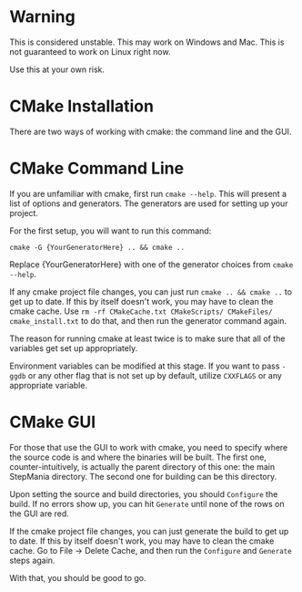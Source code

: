 Warning
==
This is considered unstable. This may work on Windows and Mac. This is not guaranteed to work on Linux right now.

Use this at your own risk.

CMake Installation
==
There are two ways of working with cmake: the command line and the GUI.

CMake Command Line
===

If you are unfamiliar with cmake, first run `cmake --help`. This will present a list of options and generators. The generators are used for setting up your project.

For the first setup, you will want to run this command:

`cmake -G {YourGeneratorHere} .. && cmake ..`

Replace {YourGeneratorHere} with one of the generator choices from `cmake --help`.

If any cmake project file changes, you can just run `cmake .. && cmake ..` to get up to date. If this by itself doesn't work, you may have to clean the cmake cache. Use `rm -rf CMakeCache.txt CMakeScripts/ CMakeFiles/ cmake_install.txt` to do that, and then run the generator command again.

The reason for running cmake at least twice is to make sure that all of the variables get set up appropriately.

Environment variables can be modified at this stage. If you want to pass `-ggdb` or any other flag that is not set up by default, utilize `CXXFLAGS` or any appropriate variable.

CMake GUI
===

For those that use the GUI to work with cmake, you need to specify where the source code is and where the binaries will be built. The first one, counter-intuitively, is actually the parent directory of this one: the main StepMania directory. The second one for building can be this directory.

Upon setting the source and build directories, you should `Configure` the build. If no errors show up, you can hit `Generate` until none of the rows on the GUI are red.

If the cmake project file changes, you can just generate the build to get up to date. If this by itself doesn't work, you may have to clean the cmake cache. Go to File -> Delete Cache, and then run the `Configure` and `Generate` steps again.

With that, you should be good to go.

